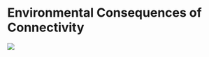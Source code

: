 # Environmental Consequences of Connectivity

![](/images/environmental-consequences-of-connectivity.png)

